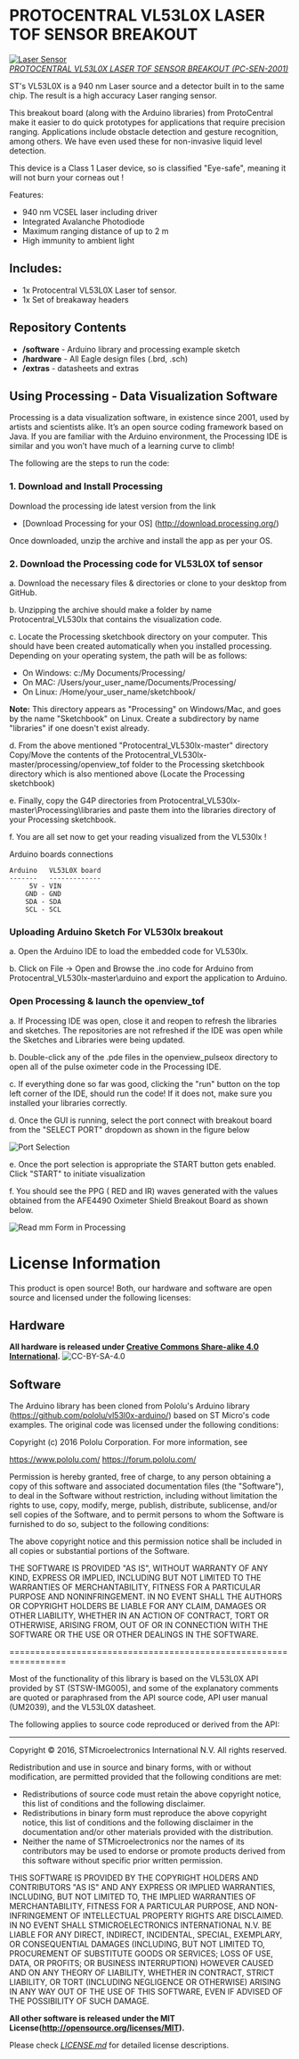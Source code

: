 PROTOCENTRAL VL53L0X LASER TOF SENSOR BREAKOUT
================================
[![Laser Sensor](https://www.protocentral.com/4064-large_default/protocentral-vl53l0x-laser-tof-sensor-breakout.jpg)  
*PROTOCENTRAL VL53L0X LASER TOF SENSOR BREAKOUT (PC-SEN-2001)*](https://www.protocentral.com/motiondistance/1049-protocentral-vl53l0x-laser-tof-sensor-breakout.html)

ST's VL53L0X is a 940 nm Laser source and a detector built in to the same chip. The result is a high accuracy Laser ranging sensor. 

This breakout board (along with the Arduino libraries) from ProtoCentral make it easier to do quick prototypes for applications that require precision ranging. Applications include obstacle detection and gesture recognition, among others. We have even used these for non-invasive liquid level detection. 

This device is a Class 1 Laser device, so is classified "Eye-safe", meaning it will not burn your corneas out !

Features:
* 940 nm VCSEL laser including driver
* Integrated Avalanche Photodiode
* Maximum ranging distance of up to 2 m
* High immunity to ambient light

Includes:
----------
* 1x Protocentral VL53L0X Laser tof sensor.
* 1x Set of breakaway headers

Repository Contents
-------------------
* **/software** - Arduino library and processing example sketch
* **/hardware** - All Eagle design files (.brd, .sch)
* **/extras** - datasheets and extras

 
Using Processing - Data Visualization Software
-----------------------------------------------------
 Processing is a data visualization software, in existence since 2001, used by artists and scientists alike. It’s an open source coding framework based on Java. If you are familiar with the Arduino environment, the Processing IDE is similar and you won’t have much of a learning curve to climb!
 
 The following are the steps to run the code:

### 1. Download and Install Processing 

 Download the processing ide latest version from the link

* [Download Processing for your OS] (http://download.processing.org/)

Once downloaded, unzip the archive and install the app as per your OS.

### 2. Download the Processing code for VL53L0X tof sensor

 a. Download the necessary files & directories or clone to your desktop from GitHub.

 b. Unzipping the archive should make a folder by name Protocentral_VL530lx that contains the visualization code.

 c. Locate the Processing sketchbook directory on your computer. This should have been created automatically when you installed processing. Depending on your operating system, the path will be as follows:

* On Windows: c:/My Documents/Processing/
* On MAC: /Users/your_user_name/Documents/Processing/
* On Linux: /Home/your_user_name/sketchbook/

**Note:** This directory appears as "Processing" on Windows/Mac, and goes by the name "Sketchbook" on Linux. Create a subdirectory by name "libraries" if one doesn't exist already.

 d. From the above mentioned "Protocentral_VL530lx-master" directory Copy/Move the contents of the Protocentral_VL530lx-master/processing/openview_tof folder to the Processing sketchbook directory which is also mentioned above (Locate the Processing sketchbook)

 e. Finally, copy the G4P directories from Protocentral_VL530lx-master\Processing\libraries and paste them into the libraries directory of your Processing sketchbook.

 f. You are all set now to get your reading visualized from the VL530lx !

 Arduino boards connections


    Arduino   VL53L0X board
    -------   -------------
         5V - VIN
        GND - GND
        SDA - SDA
        SCL - SCL
 
###  Uploading Arduino Sketch For VL530lx breakout

 a. Open the Arduino IDE to load the embedded code for VL530lx.

 b. Click on File -> Open and Browse the .ino code for Arduino from Protocentral_VL530lx-master\arduino and export the application to Arduino.

###  Open Processing & launch the openview_tof

 a. If Processing IDE was open, close it and reopen to refresh the libraries and sketches. The repositories are not refreshed if the IDE was open while the Sketches and Libraries were being updated.

 b. Double-click any of the .pde files in the openview_pulseox directory to open all of the pulse oximeter code in the Processing IDE.

 c. If everything done so far was good, clicking the "run" button on the top left corner of the IDE, should run the code! If it does not, make sure you installed your libraries correctly.

 d. Once the GUI is running, select the port connect with breakout board from the "SELECT PORT" dropdown as shown in the figure below

![Port Selection](https://github.com/Protocentral/Protocentral_VL530LX/blob/master/software/processing/Final%20Output/portselection.png)

 e. Once the port selection is appropriate the START button gets enabled. Click "START" to initiate visualization

 f. You should see the PPG ( RED and IR) waves generated with the values obtained from the AFE4490 Oximeter Shield Breakout Board as shown below.

![Read mm Form in Processing](https://github.com/Protocentral/Protocentral_VL530LX/blob/master/software/processing/Final%20Output/output.png)

License Information
===================
This product is open source! Both, our hardware and software are open source and licensed under the following licenses:

Hardware
---------
**All hardware is released under [Creative Commons Share-alike 4.0 International](http://creativecommons.org/licenses/by-sa/4.0/).**
![CC-BY-SA-4.0](https://i.creativecommons.org/l/by-sa/4.0/88x31.png)

Software
--------
The Arduino library has been cloned from Pololu's Arduino library (https://github.com/pololu/vl53l0x-arduino/) based on ST Micro's code examples. The original code was licensed under the following conditions:

Copyright (c) 2016 Pololu Corporation.  For more information, see

https://www.pololu.com/
https://forum.pololu.com/

Permission is hereby granted, free of charge, to any person
obtaining a copy of this software and associated documentation
files (the "Software"), to deal in the Software without
restriction, including without limitation the rights to use,
copy, modify, merge, publish, distribute, sublicense, and/or sell
copies of the Software, and to permit persons to whom the
Software is furnished to do so, subject to the following
conditions:

The above copyright notice and this permission notice shall be
included in all copies or substantial portions of the Software.

THE SOFTWARE IS PROVIDED "AS IS", WITHOUT WARRANTY OF ANY KIND,
EXPRESS OR IMPLIED, INCLUDING BUT NOT LIMITED TO THE WARRANTIES
OF MERCHANTABILITY, FITNESS FOR A PARTICULAR PURPOSE AND
NONINFRINGEMENT. IN NO EVENT SHALL THE AUTHORS OR COPYRIGHT
HOLDERS BE LIABLE FOR ANY CLAIM, DAMAGES OR OTHER LIABILITY,
WHETHER IN AN ACTION OF CONTRACT, TORT OR OTHERWISE, ARISING
FROM, OUT OF OR IN CONNECTION WITH THE SOFTWARE OR THE USE OR
OTHER DEALINGS IN THE SOFTWARE.

=================================================================

Most of the functionality of this library is based on the VL53L0X
API provided by ST (STSW-IMG005), and some of the explanatory
comments are quoted or paraphrased from the API source code, API
user manual (UM2039), and the VL53L0X datasheet.

The following applies to source code reproduced or derived from
the API:

-----------------------------------------------------------------

Copyright © 2016, STMicroelectronics International N.V.  All
rights reserved.

Redistribution and use in source and binary forms, with or
without modification, are permitted provided that the following
conditions are met:
* Redistributions of source code must retain the above copyright
notice, this list of conditions and the following disclaimer.
* Redistributions in binary form must reproduce the above
copyright notice, this list of conditions and the following
disclaimer in the documentation and/or other materials provided
with the distribution.
* Neither the name of STMicroelectronics nor the
names of its contributors may be used to endorse or promote
products derived from this software without specific prior
written permission.

THIS SOFTWARE IS PROVIDED BY THE COPYRIGHT HOLDERS AND
CONTRIBUTORS "AS IS" AND ANY EXPRESS OR IMPLIED WARRANTIES,
INCLUDING, BUT NOT LIMITED TO, THE IMPLIED WARRANTIES OF
MERCHANTABILITY, FITNESS FOR A PARTICULAR PURPOSE, AND
NON-INFRINGEMENT OF INTELLECTUAL PROPERTY RIGHTS ARE DISCLAIMED.
IN NO EVENT SHALL STMICROELECTRONICS INTERNATIONAL N.V. BE LIABLE
FOR ANY DIRECT, INDIRECT, INCIDENTAL, SPECIAL, EXEMPLARY, OR
CONSEQUENTIAL DAMAGES (INCLUDING, BUT NOT LIMITED TO, PROCUREMENT
OF SUBSTITUTE GOODS OR SERVICES; LOSS OF USE, DATA, OR PROFITS;
OR BUSINESS INTERRUPTION) HOWEVER CAUSED AND ON ANY THEORY OF
LIABILITY, WHETHER IN CONTRACT, STRICT LIABILITY, OR TORT
(INCLUDING NEGLIGENCE OR OTHERWISE) ARISING IN ANY WAY OUT OF THE
USE OF THIS SOFTWARE, EVEN IF ADVISED OF THE POSSIBILITY OF SUCH
DAMAGE.

**All other software is released under the MIT License(http://opensource.org/licenses/MIT).**

Please check [*LICENSE.md*](LICENSE.md) for detailed license descriptions.
